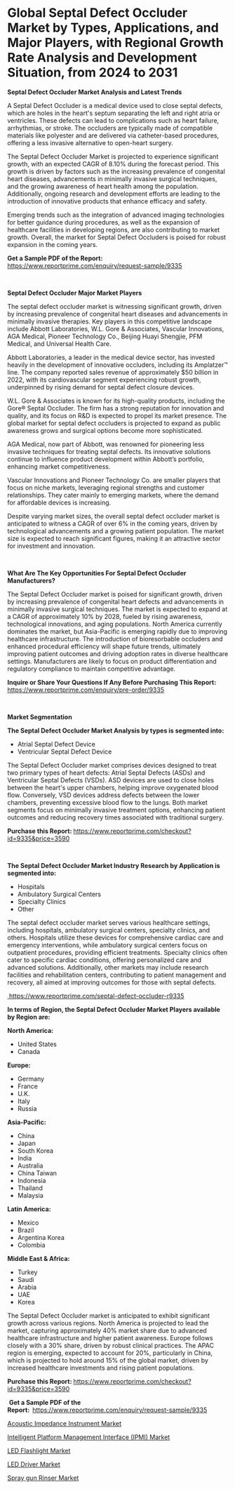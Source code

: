 <p><h1>Global Septal Defect Occluder Market by Types, Applications, and Major Players, with Regional Growth Rate Analysis and Development Situation, from 2024 to 2031</h1></p><p><strong>Septal Defect Occluder Market Analysis and Latest Trends</strong></p>
<p><p>A Septal Defect Occluder is a medical device used to close septal defects, which are holes in the heart's septum separating the left and right atria or ventricles. These defects can lead to complications such as heart failure, arrhythmias, or stroke. The occluders are typically made of compatible materials like polyester and are delivered via catheter-based procedures, offering a less invasive alternative to open-heart surgery.</p><p>The Septal Defect Occluder Market is projected to experience significant growth, with an expected CAGR of 8.10% during the forecast period. This growth is driven by factors such as the increasing prevalence of congenital heart diseases, advancements in minimally invasive surgical techniques, and the growing awareness of heart health among the population. Additionally, ongoing research and development efforts are leading to the introduction of innovative products that enhance efficacy and safety. </p><p>Emerging trends such as the integration of advanced imaging technologies for better guidance during procedures, as well as the expansion of healthcare facilities in developing regions, are also contributing to market growth. Overall, the market for Septal Defect Occluders is poised for robust expansion in the coming years.</p></p>
<p><strong>Get a Sample PDF of the Report:&nbsp;</strong> <a href="https://www.reportprime.com/enquiry/request-sample/9335?utm_campaign=16&utm_medium=2&utm_source=Github&utm_content=ia&utm_term=28112024&utm_id=septal-defect-occluder">https://www.reportprime.com/enquiry/request-sample/9335</a></p>
<p>&nbsp;</p>
<p><strong>Septal Defect Occluder Major Market Players</strong></p>
<p><p>The septal defect occluder market is witnessing significant growth, driven by increasing prevalence of congenital heart diseases and advancements in minimally invasive therapies. Key players in this competitive landscape include Abbott Laboratories, W.L. Gore & Associates, Vascular Innovations, AGA Medical, Pioneer Technology Co., Beijing Huayi Shengjie, PFM Medical, and Universal Health Care.</p><p>Abbott Laboratories, a leader in the medical device sector, has invested heavily in the development of innovative occluders, including its Amplatzer™ line. The company reported sales revenue of approximately $50 billion in 2022, with its cardiovascular segment experiencing robust growth, underpinned by rising demand for septal defect closure devices.</p><p>W.L. Gore & Associates is known for its high-quality products, including the Gore® Septal Occluder. The firm has a strong reputation for innovation and quality, and its focus on R&D is expected to propel its market presence. The global market for septal defect occluders is projected to expand as public awareness grows and surgical options become more sophisticated.</p><p>AGA Medical, now part of Abbott, was renowned for pioneering less invasive techniques for treating septal defects. Its innovative solutions continue to influence product development within Abbott’s portfolio, enhancing market competitiveness.</p><p>Vascular Innovations and Pioneer Technology Co. are smaller players that focus on niche markets, leveraging regional strengths and customer relationships. They cater mainly to emerging markets, where the demand for affordable devices is increasing.</p><p>Despite varying market sizes, the overall septal defect occluder market is anticipated to witness a CAGR of over 6% in the coming years, driven by technological advancements and a growing patient population. The market size is expected to reach significant figures, making it an attractive sector for investment and innovation.</p></p>
<p>&nbsp;</p>
<p><strong>What Are The Key Opportunities For Septal Defect Occluder Manufacturers?</strong></p>
<p><p>The Septal Defect Occluder market is poised for significant growth, driven by increasing prevalence of congenital heart defects and advancements in minimally invasive surgical techniques. The market is expected to expand at a CAGR of approximately 10% by 2028, fueled by rising awareness, technological innovations, and aging populations. North America currently dominates the market, but Asia-Pacific is emerging rapidly due to improving healthcare infrastructure. The introduction of bioresorbable occluders and enhanced procedural efficiency will shape future trends, ultimately improving patient outcomes and driving adoption rates in diverse healthcare settings. Manufacturers are likely to focus on product differentiation and regulatory compliance to maintain competitive advantage.</p></p>
<p><strong>Inquire or Share Your Questions If Any Before Purchasing This Report:</strong> <a href="https://www.reportprime.com/enquiry/pre-order/9335?utm_campaign=16&utm_medium=2&utm_source=Github&utm_content=ia&utm_term=28112024&utm_id=septal-defect-occluder">https://www.reportprime.com/enquiry/pre-order/9335</a></p>
<p>&nbsp;</p>
<p><strong>Market Segmentation</strong></p>
<p><strong>The Septal Defect Occluder Market Analysis by types is segmented into:</strong></p>
<p><ul><li>Atrial Septal Defect Device</li><li>Ventricular Septal Defect Device</li></ul></p>
<p><p>The Septal Defect Occluder market comprises devices designed to treat two primary types of heart defects: Atrial Septal Defects (ASDs) and Ventricular Septal Defects (VSDs). ASD devices are used to close holes between the heart's upper chambers, helping improve oxygenated blood flow. Conversely, VSD devices address defects between the lower chambers, preventing excessive blood flow to the lungs. Both market segments focus on minimally invasive treatment options, enhancing patient outcomes and reducing recovery times associated with traditional surgery.</p></p>
<p><strong>Purchase this Report:&nbsp;</strong><a href="https://www.reportprime.com/checkout?id=9335&price=3590&utm_campaign=16&utm_medium=2&utm_source=Github&utm_content=ia&utm_term=28112024&utm_id=septal-defect-occluder">https://www.reportprime.com/checkout?id=9335&price=3590</a></p>
<p>&nbsp;</p>
<p><strong>The Septal Defect Occluder Market Industry Research by Application is segmented into:</strong></p>
<p><ul><li>Hospitals</li><li>Ambulatory Surgical Centers</li><li>Specialty Clinics</li><li>Other</li></ul></p>
<p><p>The septal defect occluder market serves various healthcare settings, including hospitals, ambulatory surgical centers, specialty clinics, and others. Hospitals utilize these devices for comprehensive cardiac care and emergency interventions, while ambulatory surgical centers focus on outpatient procedures, providing efficient treatments. Specialty clinics often cater to specific cardiac conditions, offering personalized care and advanced solutions. Additionally, other markets may include research facilities and rehabilitation centers, contributing to patient management and recovery, all aimed at improving outcomes for those with septal defects.</p></p>
<p><a href="https://www.reportprime.com/septal-defect-occluder-r9335?utm_campaign=16&utm_medium=2&utm_source=Github&utm_content=ia&utm_term=28112024&utm_id=septal-defect-occluder">&nbsp;https://www.reportprime.com/septal-defect-occluder-r9335</a></p>
<p><strong>In terms of Region, the Septal Defect Occluder Market Players available by Region are:</strong></p>
<p>
    <p> <strong> North America: </strong>
        <ul>
            <li>United States</li>
            <li>Canada</li>
        </ul>
        </p> 
    <p> <strong> Europe: </strong>
        <ul>
            <li>Germany</li>
            <li>France</li>
            <li>U.K.</li>
            <li>Italy</li>
            <li>Russia</li>
        </ul>
        </p> 
    <p> <strong> Asia-Pacific: </strong>
        <ul>
            <li>China</li>
            <li>Japan</li>
            <li>South Korea</li>
            <li>India</li>
            <li>Australia</li>
            <li>China Taiwan</li>
            <li>Indonesia</li>
            <li>Thailand</li>
            <li>Malaysia</li>
        </ul>
        </p> 
    <p> <strong> Latin America: </strong>
        <ul>
            <li>Mexico</li>
            <li>Brazil</li>
            <li>Argentina Korea</li>
            <li>Colombia</li>
        </ul>
        </p> 
    <p> <strong> Middle East & Africa: </strong>
        <ul>
            <li>Turkey</li>
            <li>Saudi</li>
            <li>Arabia</li>
            <li>UAE</li>
            <li>Korea</li>
        </ul>
    </p>
    </p>
<p><p>The Septal Defect Occluder market is anticipated to exhibit significant growth across various regions. North America is projected to lead the market, capturing approximately 40% market share due to advanced healthcare infrastructure and higher patient awareness. Europe follows closely with a 30% share, driven by robust clinical practices. The APAC region is emerging, expected to account for 20%, particularly in China, which is projected to hold around 15% of the global market, driven by increased healthcare investments and rising patient populations.</p></p>
<p><strong>Purchase this Report: </strong><a href="https://www.reportprime.com/checkout?id=9335&price=3590&utm_campaign=16&utm_medium=2&utm_source=Github&utm_content=ia&utm_term=28112024&utm_id=septal-defect-occluder">https://www.reportprime.com/checkout?id=9335&price=3590</a></p>
<p>&nbsp;<strong>Get a Sample PDF of the Report:&nbsp;&nbsp;</strong><a href="https://www.reportprime.com/enquiry/request-sample/9335?utm_campaign=16&utm_medium=2&utm_source=Github&utm_content=ia&utm_term=28112024&utm_id=septal-defect-occluder">https://www.reportprime.com/enquiry/request-sample/9335</a></p>
<p><strong></strong></p>
<p><p><a href="https://github.com/YashRP12/Market-Research-Report-List-6/blob/main/acoustic-impedance-instrument-market.md?utm_campaign=16&utm_medium=2&utm_source=Github&utm_content=ia&utm_term=28112024&utm_id=septal-defect-occluder">Acoustic Impedance Instrument Market</a></p><p><a href="https://issuu.com/reportprime-2/docs/intelligent-platform-management-int_257af6e288daf8?utm_campaign=16&utm_medium=2&utm_source=Github&utm_content=ia&utm_term=28112024&utm_id=septal-defect-occluder">Intelligent Platform Management Interface (IPMI) Market</a></p><p><a href="https://www.linkedin.com/pulse/led-flashlight-market-global-regional-analysis-focus-end-6ccie?utm_campaign=16&utm_medium=2&utm_source=Github&utm_content=ia&utm_term=28112024&utm_id=septal-defect-occluder">LED Flashlight Market</a></p><p><a href="https://www.linkedin.com/pulse/led-driver-market-research-report-forecast-growth-prospects-iu7yc?utm_campaign=16&utm_medium=2&utm_source=Github&utm_content=ia&utm_term=28112024&utm_id=septal-defect-occluder">LED Driver Market</a></p><p><a href="https://github.com/JosephineMcguire65/Market-Research-Report-List-1/blob/main/spray-gun-rinser-market.md?utm_campaign=16&utm_medium=2&utm_source=Github&utm_content=ia&utm_term=28112024&utm_id=septal-defect-occluder">Spray gun Rinser Market</a></p></p>